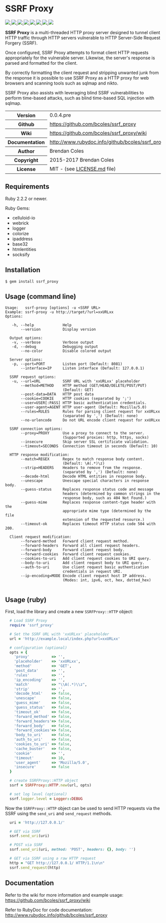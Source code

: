 # SSRF Proxy

<a href="https://github.com/bcoles/ssrf_proxy" target="_blank">
  <img src="https://img.shields.io/badge/version-0.0.4.pre-brightgreen.svg"/>
</a>
<a href="https://travis-ci.org/bcoles-ci/ssrf_proxy" target="_blank">
  <img src="https://api.travis-ci.org/bcoles-ci/ssrf_proxy.svg?branch=master"/>
</a>
<a href="https://www.versioneye.com/ruby/ssrf_proxy/" target="_blank">
  <img src="https://img.shields.io/versioneye/d/ruby/ssrf_proxy.svg"/>
</a>
<a href="https://hakiri.io/github/bcoles-ci/ssrf_proxy/master/" target="_blank">
  <img src="https://hakiri.io/github/bcoles-ci/ssrf_proxy/master.svg"/>
</a>
<a href="https://codeclimate.com/github/bcoles/ssrf_proxy" target="_blank">
  <img src="https://codeclimate.com/github/bcoles/ssrf_proxy/badges/gpa.svg"/>
</a>
<a href="https://coveralls.io/github/bcoles-ci/ssrf_proxy?branch=master" target="_blank">
  <img src="https://coveralls.io/repos/github/bcoles-ci/ssrf_proxy/badge.svg?branch=master"/>
</a>
<a href="https://inch-ci.org/github/bcoles/ssrf_proxy" target="_blank">
  <img src="https://inch-ci.org/github/bcoles/ssrf_proxy.svg?branch=master"/>
</a>
<a href="https://github.com/bcoles/ssrf_proxy/blob/master/LICENSE.md" target="_blank">
  <img src="https://img.shields.io/badge/license-MIT-brightgreen.svg"/>
</a>

**SSRF Proxy** is a multi-threaded HTTP proxy server designed
to tunnel client HTTP traffic through HTTP servers vulnerable
to HTTP Server-Side Request Forgery (SSRF).

Once configured, SSRF Proxy attempts to format client HTTP
requests appropriately for the vulnerable server. Likewise,
the server's response is parsed and formatted for the client.

By correctly formatting the client request and stripping
unwanted junk from the response it is possible to use
SSRF Proxy as a HTTP proxy for web browsers and scanning
tools such as sqlmap and nikto.

SSRF Proxy also assists with leveraging blind SSRF
vulnerabilities to perform time-based attacks, such
as blind time-based SQL injection with sqlmap.

<table>
  <tr>
    <th>Version</th>
    <td>0.0.4.pre</td>
  </tr>
  <tr>
    <th>Github</th>
    <td>
      <a href="https://github.com/bcoles/ssrf_proxy">https://github.com/bcoles/ssrf_proxy</a>
    </td>
  </tr>
  <tr>
    <th>Wiki</th>
    <td><a href="https://github.com/bcoles/ssrf_proxy/wiki">https://github.com/bcoles/ssrf_proxy/wiki</a></td>
  </tr>
  <tr>
    <th>Documentation</th>
    <td>
      <a href="http://www.rubydoc.info/github/bcoles/ssrf_proxy" target="_blank">http://www.rubydoc.info/github/bcoles/ssrf_proxy</a>
    </td>
  </tr>
  <tr>
    <th>Author</th>
    <td>Brendan Coles</td>
  </tr>
  <tr>
    <th>Copyright</th>
    <td>2015-2017 Brendan Coles</td>
  </tr>
  <tr>
    <th>License</th>
    <td>MIT - (see <a href="https://github.com/bcoles/ssrf_proxy/blob/master/LICENSE.md">LICENSE.md</a> file)</td>
  </tr>
</table>


## Requirements

Ruby 2.2.2 or newer.

Ruby Gems:

- celluloid-io
- webrick
- logger
- colorize
- ipaddress
- base32
- htmlentities
- socksify

## Installation

```
$ gem install ssrf_proxy
```

## Usage (command line)

```
Usage:   ssrf-proxy [options] -u <SSRF URL>
Example: ssrf-proxy -u http://target/?url=xxURLxx
Options:

   -h, --help             Help
       --version          Display version

  Output options:
   -v, --verbose          Verbose output
   -d, --debug            Debugging output
       --no-color         Disable colored output

  Server options:
   -p, --port=PORT        Listen port (Default: 8081)
       --interface=IP     Listen interface (Default: 127.0.0.1)

  SSRF request options:
   -u, --url=URL          SSRF URL with 'xxURLxx' placeholder
       --method=METHOD    HTTP method (GET/HEAD/DELETE/POST/PUT)
                          (Default: GET)
       --post-data=DATA   HTTP post data
       --cookie=COOKIE    HTTP cookies (separated by ';')
       --user=USER[:PASS] HTTP basic authentication credentials.
       --user-agent=AGENT HTTP user-agent (Default: Mozilla/5.0)
       --rules=RULES      Rules for parsing client request for xxURLxx
                          (separated by ',') (Default: none)
       --no-urlencode     Do not URL encode client request for xxURLxx

  SSRF connection options:
       --proxy=PROXY      Use a proxy to connect to the server.
                          (Supported proxies: http, https, socks)
       --insecure         Skip server SSL certificate validation.
       --timeout=SECONDS  Connection timeout in seconds (Default: 10)

  HTTP response modification:
       --match=REGEX      Regex to match response body content.
                          (Default: \A(.*)\z)
       --strip=HEADERS    Headers to remove from the response.
                          (separated by ',') (Default: none)
       --decode-html      Decode HTML entities in response body.
       --unescape         Unescape special characters in response body.
       --guess-status     Replaces response status code and message
                          headers (determined by common strings in the
                          response body, such as 404 Not Found.)
       --guess-mime       Replaces response content-type header with the
                          appropriate mime type (determined by the file
                          extension of the requested resource.)
       --timeout-ok       Replaces timeout HTTP status code 504 with 200.

  Client request modification:
       --forward-method   Forward client request method.
       --forward-headers  Forward all client request headers.
       --forward-body     Forward client request body.
       --forward-cookies  Forward client request cookies.
       --cookies-to-uri   Add client request cookies to URI query.
       --body-to-uri      Add client request body to URI query.
       --auth-to-uri      Use client request basic authentication
                          credentials in request URI.
       --ip-encoding=MODE Encode client request host IP address.
                          (Modes: int, ipv6, oct, hex, dotted_hex)


```


## Usage (ruby)

First, load the library and create a new `SSRFProxy::HTTP` object:

```ruby
  # Load SSRF Proxy
  require 'ssrf_proxy'

  # Set the SSRF URL with 'xxURLxx' placeholder
  url = 'http://example.local/index.php?url=xxURLxx'

  # configuration (optional)
  opts = {
    'proxy'          => '',
    'placeholder'    => 'xxURLxx',
    'method'         => 'GET',
    'post_data'      => '',
    'rules'          => '',
    'ip_encoding'    => '',
    'match'          => "\\A(.*)\\z",
    'strip'          => '',
    'decode_html'    => false,
    'unescape'       => false,
    'guess_mime'     => false,
    'guess_status'   => false,
    'timeout_ok'     => false,
    'forward_method' => false,
    'forward_headers'=> false,
    'forward_body'   => false,
    'forward_cookies'=> false,
    'body_to_uri'    => false,
    'auth_to_uri'    => false,
    'cookies_to_uri' => false,
    'cache_buster'   => false,
    'cookie'         => '',
    'timeout'        => 10,
    'user_agent'     => 'Mozilla/5.0',
    'insecure'       => false
  }

  # create SSRFProxy::HTTP object
  ssrf = SSRFProxy::HTTP.new(url, opts)

  # set log level (optional)
  ssrf.logger.level = Logger::DEBUG
```

Now the `SSRFProxy::HTTP` object can be used to send HTTP requests
via the SSRF using the ```send_uri``` and ```send_request``` methods.

```ruby
  uri = 'http://127.0.0.1/'

  # GET via SSRF
  ssrf.send_uri(uri)

  # POST via SSRF
  ssrf.send_uri(uri, method: 'POST', headers: {}, body: '')

  # GET via SSRF using a raw HTTP request
  http = "GET http://127.0.0.1/ HTTP/1.1\n\n"
  ssrf.send_request(http)
```

## Documentation

Refer to the wiki for more information and example usage:
https://github.com/bcoles/ssrf_proxy/wiki

Refer to RubyDoc for code documentation:
http://www.rubydoc.info/github/bcoles/ssrf_proxy

